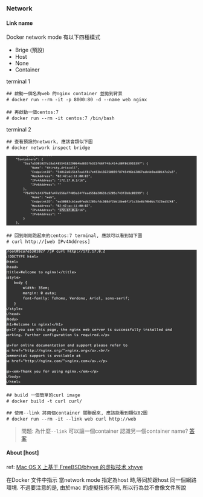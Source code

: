 
### Network

#### Link name

Docker network mode 有以下四種模式

- Brige (預設)
- Host
- None
- Container

terminal 1
```
## 啟動一個名為web 的nginx container 並拋到背景
# docker run --rm -it -p 8000:80 -d --name web nginx

## 再啟動一個centos:7
# docker run --rm -it centos:7 /bin/bash
```

terminal 2
```
## 查看預設的network, 應該會類似下圖 
# docker network inspect bridge
```
![network-01](images/network-01.png)

```
## 回到剛剛跑起來的centos:7 terminal, 應該可以看到如下圖
# curl http://[web IPv4Address]
```
![network-02](images/network-02.png)

```
## build 一個簡單的curl image
# docker build -t curl curl/
```

```
## 使用--link 將兩個container 關聯起來, 應該能看到類似02圖
# docker run --rm -it --link web curl http://web

```

> 問題: 為什麼`--link` 可以讓一個container 認識另一個container name?
> [答案](images/network-03.png)

#### About [host]

ref: [Mac OS X 上基于 FreeBSD/bhyve 的虚拟技术 xhyve](https://www.vpsee.com/2015/06/mac-os-x-hypervisor-xhyve-based-on-bhyve/)

在Docker 文件中指示
當network mode 指定為host 時,等同於跟host 同一個網路環境.
不過要注意的是, 由於mac 的虛擬技術不同, 所以行為並不會像文件所說


